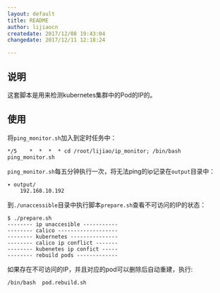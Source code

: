 ```yaml
---
layout: default
title: README
author: lijiaocn
createdate: 2017/12/08 19:43:04
changedate: 2017/12/11 12:18:24

---
```


## 说明

这套脚本是用来检测kubernetes集群中的Pod的IP的。

## 使用

将`ping_monitor.sh`加入到定时任务中：

	*/5    *  *  *  * cd /root/lijiao/ip_monitor; /bin/bash ping_monitor.sh

`ping_monitor.sh`每五分钟执行一次，将无法ping的ip记录在`output`目录中：

	▾ output/
		192.168.10.192

到`./unaccessible`目录中执行脚本`prepare.sh`查看不可访问的IP的状态：

	$ ./prepare.sh
	-------- ip unaccesible -----------
	-------- calico -------------------
	-------- kubernetes ---------------
	-------- calico ip conflict -------
	-------- kubenetes ip confict -----
	-------- rebuild pods -------------

如果存在不可访问的IP，并且对应的pod可以删除后自动重建，执行:

	/bin/bash  pod.rebuild.sh
